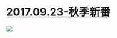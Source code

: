 # [2017.09.23-秋季新番](http://www.bilibili.com/blackboard/topic/activity-BJLZpl-ib.html)
![](https://bilicover2017.github.io/2017.09.23.jpg)
